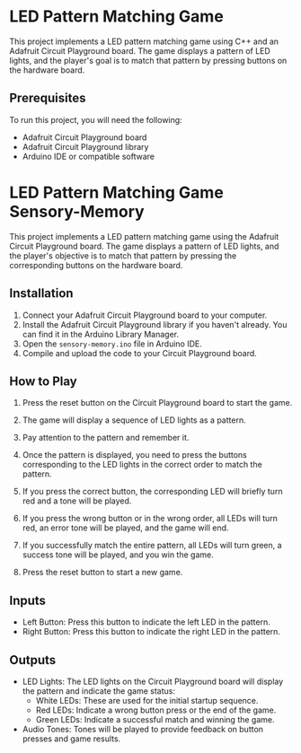 # LED Pattern Matching Game

This project implements a LED pattern matching game using C++ and an Adafruit Circuit Playground board. The game displays a pattern of LED lights, and the player's goal is to match that pattern by pressing buttons on the hardware board.

## Prerequisites

To run this project, you will need the following:

- Adafruit Circuit Playground board
- Adafruit Circuit Playground library
- Arduino IDE or compatible software




# LED Pattern Matching Game Sensory-Memory

This project implements a LED pattern matching game using the Adafruit Circuit Playground board. The game displays a pattern of LED lights, and the player's objective is to match that pattern by pressing the corresponding buttons on the hardware board.

## Installation

1. Connect your Adafruit Circuit Playground board to your computer.
2. Install the Adafruit Circuit Playground library if you haven't already. You can find it in the Arduino Library Manager.
3. Open the `sensory-memory.ino` file in Arduino IDE.
4. Compile and upload the code to your Circuit Playground board.

## How to Play

1. Press the reset button on the Circuit Playground board to start the game.

2. The game will display a sequence of LED lights as a pattern.

3. Pay attention to the pattern and remember it.

4. Once the pattern is displayed, you need to press the buttons corresponding to the LED lights in the correct order to match the pattern.

5. If you press the correct button, the corresponding LED will briefly turn red and a tone will be played.

6. If you press the wrong button or in the wrong order, all LEDs will turn red, an error tone will be played, and the game will end.

7. If you successfully match the entire pattern, all LEDs will turn green, a success tone will be played, and you win the game.

8. Press the reset button to start a new game.

## Inputs

- Left Button: Press this button to indicate the left LED in the pattern.
- Right Button: Press this button to indicate the right LED in the pattern.

## Outputs

- LED Lights: The LED lights on the Circuit Playground board will display the pattern and indicate the game status:
  - White LEDs: These are used for the initial startup sequence.
  - Red LEDs: Indicate a wrong button press or the end of the game.
  - Green LEDs: Indicate a successful match and winning the game.
- Audio Tones: Tones will be played to provide feedback on button presses and game results.
